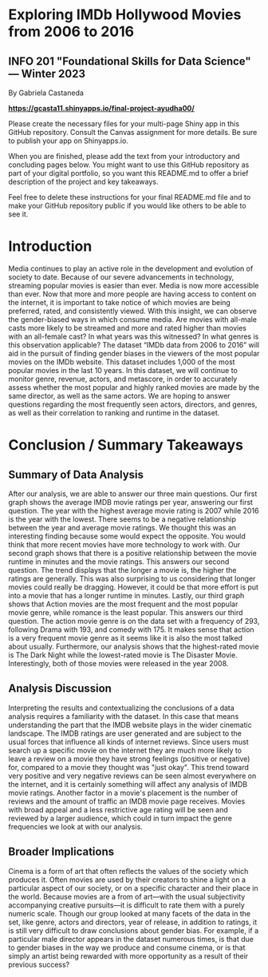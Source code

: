 # Exploring IMDb Hollywood Movies from 2006 to 2016
## INFO 201 "Foundational Skills for Data Science" — Winter 2023

By Gabriela Castaneda

**https://gcasta11.shinyapps.io/final-project-ayudha00/**


Please create the necessary files for your multi-page Shiny app in this GitHub repository. Consult the Canvas assignment for more details. Be sure to publish your app on Shinyapps.io.

When you are finished, please add the text from your introductory and concluding pages below. You might want to use this GitHub repository as part of your digital portfolio, so you want this README.md to offer a brief description of the project and key takeaways.

Feel free to delete these instructions for your final README.md file and to make your GitHub repository public if you would like others to be able to see it. 

# Introduction

Media continues to play an active role in the development and evolution of society to date. Because of our severe advancements in technology, streaming popular movies is easier than ever. Media is now more accessible than ever. Now that more and more people are having access to content on the internet, it is important to take notice of which movies are being preferred, rated, and consistently viewed. With this insight, we can observe the gender-biased ways in which consume media. Are movies with all-male casts more likely to be streamed and more and rated higher than movies with an all-female cast? In what years was this witnessed? In what genres is this observation applicable? The dataset “IMDb data from 2006 to 2016” will aid in the pursuit of finding gender biases in the viewers of the most popular movies on the IMDb website. This dataset includes 1,000 of the most popular movies in the last 10 years. In this dataset, we will continue to monitor genre, revenue, actors, and metascore, in order to accurately assess whether the most popular and highly ranked movies are made by the same director, as well as the same actors. We are hoping to answer questions regarding the most frequently seen actors, directors, and genres, as well as their correlation to ranking and runtime in the dataset. 


# Conclusion / Summary Takeaways
## Summary of Data Analysis
After our analysis, we are able to answer our three main questions. Our first graph shows the average IMDB movie ratings per year, answering our first question. The year with the highest average movie rating is 2007 while 2016 is the year with the lowest. There seems to be a negative relationship between the year and average movie ratings. We thought this was an interesting finding because some would expect the opposite. You would think that more recent movies have more technology to work with. Our second graph shows that there is a positive relationship between the movie runtime in minutes and the movie ratings. This answers our second question. The trend displays that the longer a movie is, the higher the ratings are generally. This was also surprising to us considering that longer movies could really be dragging. However, it could be that more effort is put into a movie that has a longer runtime in minutes. Lastly, our third graph shows that Action movies are the most frequent and the most popular movie genre, while romance is the least popular. This answers our third question. The action movie genre is on the data set with a frequency of 293, following Drama with 193, and comedy with 175. It makes sense that action is a very frequent movie genre as it seems like it is also the most talked about usually. Furthermore, our analysis shows that the highest-rated movie is The Dark Night while the lowest-rated movie is The Disaster Movie. Interestingly, both of those movies were released in the year 2008. 

## Analysis Discussion
Interpreting the results and contextualizing the conclusions of a data analysis requires a familiarity with the dataset. In this case that means understanding the part that the IMDB website plays in the wider cinematic landscape. The IMDB ratings are user generated and are subject to the usual forces that influence all kinds of internet reviews. Since users must search up a specific movie on the internet they are much more likely to leave a review on a movie they have strong feelings (positive or negative) for, compared to a movie they thought was "just okay". This trend toward very positive and very negative reviews can be seen almost everywhere on the internet, and it is certainly something will affect any analysis of IMDB movie ratings. Another factor in a movie's placement is the number of reviews and the amount of traffic an IMDB movie page receives. Movies with broad appeal and a less restrictive age rating will be seen and reviewed by a larger audience, which could in turn impact the genre frequencies we look at with our analysis.

## Broader Implications
Cinema is a form of art that often reflects the values of the society which produces it. Often movies are used by their creators to shine a light on a particular aspect of our society, or on a specific character and their place in the world. Because movies are a from of art—with the usual subjectivity accompanying creative pursuits—it is difficult to rate them with a purely numeric scale. Though our group looked at many facets of the data in the set, like genre, actors and directors, year of release, in addition to ratings, it is still very difficult to draw conclusions about gender bias. For example, if a particular male director appears in the dataset numerous times, is that due to gender biases in the way we produce and consume cinema, or is that simply an artist being rewarded with more opportunity as a result of their previous success?




